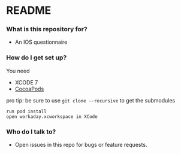 # README #


### What is this repository for? ###

* An IOS questionnaire 


### How do I get set up? ###

You need 

* XCODE 7
* [CocoaPods](https://cocoapods.org/)

pro tip: be sure to use `git clone --recursive` to get the submodules

```
run pod install
open workaday.xcworkspace in XCode 
```



### Who do I talk to? ###

* Open issues in this repo for bugs or feature requests.